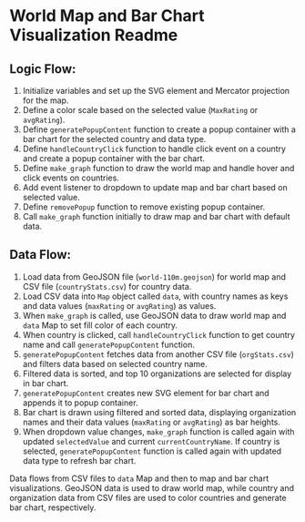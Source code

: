 # World Map and Bar Chart Visualization Readme

## Logic Flow:

1. Initialize variables and set up the SVG element and Mercator projection for the map.
2. Define a color scale based on the selected value (`MaxRating` or `avgRating`).
3. Define `generatePopupContent` function to create a popup container with a bar chart for the selected country and data type.
4. Define `handleCountryClick` function to handle click event on a country and create a popup container with the bar chart.
5. Define `make_graph` function to draw the world map and handle hover and click events on countries.
6. Add event listener to dropdown to update map and bar chart based on selected value.
7. Define `removePopup` function to remove existing popup container.
8. Call `make_graph` function initially to draw map and bar chart with default data.

## Data Flow:

1. Load data from GeoJSON file (`world-110m.geojson`) for world map and CSV file (`countryStats.csv`) for country data.
2. Load CSV data into `Map` object called `data`, with country names as keys and data values (`maxRating` or `avgRating`) as values.
3. When `make_graph` is called, use GeoJSON data to draw world map and `data` Map to set fill color of each country.
4. When country is clicked, call `handleCountryClick` function to get country name and call `generatePopupContent` function.
5. `generatePopupContent` fetches data from another CSV file (`orgStats.csv`) and filters data based on selected country name.
6. Filtered data is sorted, and top 10 organizations are selected for display in bar chart.
7. `generatePopupContent` creates new SVG element for bar chart and appends it to popup container.
8. Bar chart is drawn using filtered and sorted data, displaying organization names and their data values (`maxRating` or `avgRating`) as bar heights.
9. When dropdown value changes, `make_graph` function is called again with updated `selectedValue` and current `currentCountryName`. If country is selected, `generatePopupContent` function is called again with updated data type to refresh bar chart.

Data flows from CSV files to `data` Map and then to map and bar chart visualizations. GeoJSON data is used to draw world map, while country and organization data from CSV files are used to color countries and generate bar chart, respectively.
